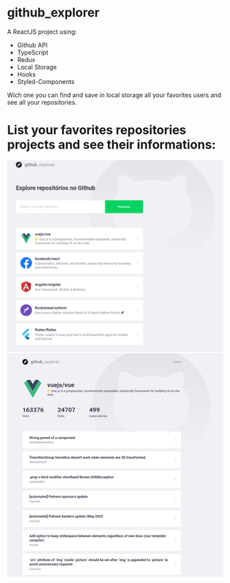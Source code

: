 # github_explorer

A ReactJS project using:

- Github API
- TypeScript
- Redux
- Local Storage
- Hooks
- Styled-Components

Wich one you can find and save in local storage all your favorites users and see all your repositories.

# List your favorites repositories projects and see their informations:

![Repositories List](/public/screenone.png)
![Repositorie Informations](/public/screentwo.png)
